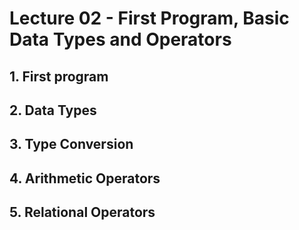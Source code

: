 # Lecture 02 - First Program, Basic Data Types and Operators
## 1. First program
## 2. Data Types
## 3. Type Conversion
## 4. Arithmetic Operators
## 5. Relational Operators
